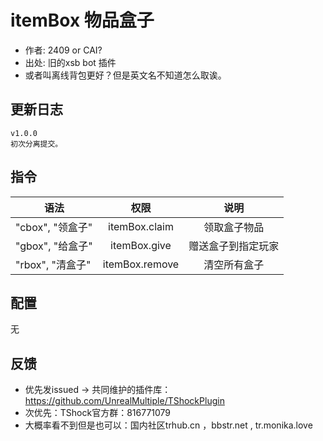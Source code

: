 # itemBox 物品盒子

- 作者: 2409 or CAI?
- 出处: 旧的xsb bot 插件
- 或者叫离线背包更好？但是英文名不知道怎么取诶。

## 更新日志

```
v1.0.0
初次分离提交。
```

## 指令

| 语法           |        权限         |   说明   |
| -------------- | :-----------------: | :------: |
| "cbox", "领盒子" | itemBox.claim   | 领取盒子物品|
| "gbox", "给盒子" |  itemBox.give  | 赠送盒子到指定玩家|
| "rbox", "清盒子" |  itemBox.remove  | 清空所有盒子|

## 配置
无

## 反馈
- 优先发issued -> 共同维护的插件库：https://github.com/UnrealMultiple/TShockPlugin
- 次优先：TShock官方群：816771079
- 大概率看不到但是也可以：国内社区trhub.cn ，bbstr.net , tr.monika.love
